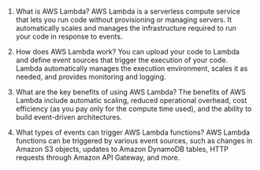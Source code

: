 1. What is AWS Lambda?
AWS Lambda is a serverless compute service that lets you run code without provisioning or managing servers. It automatically scales and manages the infrastructure required to run your code in response to events.

2. How does AWS Lambda work?
You can upload your code to Lambda and define event sources that trigger the execution of your code. Lambda automatically manages the execution environment, scales it as needed, and provides monitoring and logging.

3. What are the key benefits of using AWS Lambda?
The benefits of AWS Lambda include automatic scaling, reduced operational overhead, cost efficiency (as you pay only for the compute time used), and the ability to build event-driven architectures.

4. What types of events can trigger AWS Lambda functions?
AWS Lambda functions can be triggered by various event sources, such as changes in Amazon S3 objects, updates to Amazon DynamoDB tables, HTTP requests through Amazon API Gateway, and more.